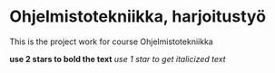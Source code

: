 # Ohjelmistotekniikka, harjoitustyö

This is the project work for course Ohjelmistotekniikka

**use 2 stars to bold the text**
*use 1 star to get italicized text*